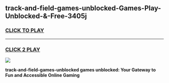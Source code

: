 
## track-and-field-games-unblocked-Games-Play-Unblocked-&-Free-3405j
<h3>
<a href="https://premium76.site?title=track-and-field-games-unblocked&ref=24A">CLICK TO PLAY</a></h3>
<hr>

<h3>
<a href="https://premium76.site?title=track-and-field-games-unblocked&ref=24A">CLICK 2 PLAY</a>
  
</h3>

<a href="https://premium76.site?title=track-and-field-games-unblocked&ref=24A"><img src="https://clearcache.store/games.png"></a>


**track-and-field-games-unblocked games unblocked: Your Gateway to Fun and Accessible Online Gaming**
